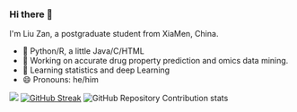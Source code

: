 ### Hi there 👋 

I'm Liu Zan, a postgraduate student from XiaMen, China.

- :hammer: Python/R, a little Java/C/HTML
- 🔭 Working on accurate drug property prediction and omics data mining.
- 🌱 Learning statistics and deep Learning
- 😄 Pronouns: he/him

![](https://readmestats.999857.xyz/api?username=liuzan-info) 
[![GitHub Streak](https://streak-stats.demolab.com?user=liuzan-info&theme=github-light&hide_border=true)](https://git.io/streak-stats)
![GitHub Repository Contribution stats](https://github-contributor-stats.vercel.app/api?username=liuzan-info)
